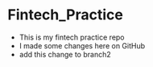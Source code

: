 # Fintech_Practice
* This is my fintech practice repo 
* I made some changes here on GitHub
* add this change to branch2
